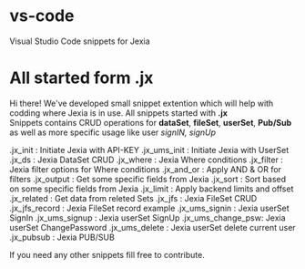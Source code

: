 # vs-code
Visual Studio Code snippets for Jexia

# All started form .jx

Hi there! We've developed small snippet extention which will help with codding where Jexia is in use.
All snippets started with **.jx**  
Snippets contains CRUD operations for **dataSet**, **fileSet**, **userSet**, **Pub/Sub** as well as more specific usage like user *signIN, signUp* 

.jx_init          : Initiate Jexia with API-KEY
.jx_ums_init      : Initiate Jexia with UserSet
.jx_ds            : Jexia DataSet CRUD
.jx_where         : Jexia Where conditions
.jx_filter        : Jexia filter options for Where conditions
.jx_and_or        : Apply AND & OR for filters
.jx_output        : Get some specific fields from Jexia
.jx_sort          : Sort based on some specific fields from Jexia
.jx_limit         : Apply backend limits and offset
.jx_related       : Get data from releted Sets
.jx_jfs           : Jexia FileSet CRUD
.jx_jfs_record    : Jexia FileSet record example
.jx_ums_signin    : Jexia userSet SignIn
.jx_ums_signup    : Jexia userSet SignUp
.jx_ums_change_psw: Jexia userSet ChangePassword
.jx_ums_delete    : Jexia userSet delete current user
.jx_pubsub        : Jexia PUB/SUB

If you need any other snippets fill free to contribute.  